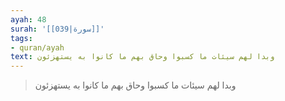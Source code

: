 ```yaml
---
ayah: 48
surah: '[[039|سورة]]'
tags:
- quran/ayah
text: وبدا لهم سيئات ما كسبوا وحاق بهم ما كانوا به يستهزئون
---
```

> وبدا لهم سيئات ما كسبوا وحاق بهم ما كانوا به يستهزئون

